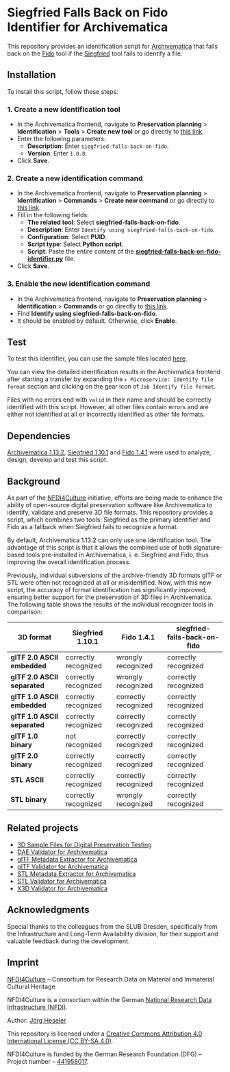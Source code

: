 # Siegfried Falls Back on Fido Identifier for Archivematica

This repository provides an identification script for [Archivematica](https://www.archivematica.org/) that falls back on the [Fido](https://openpreservation.org/tools/fido/) tool if the [Siegfried](https://www.itforarchivists.com/siegfried) tool fails to identify a file.

## Installation

To install this script, follow these steps:

### 1. Create a new identification tool

- In the Archivematica frontend, navigate to **Preservation planning** > **Identification** > **Tools** > **Create new tool** or go directly to [this link](http://10.10.10.20/fpr/idtool/create/).
- Enter the following parameters:
  - **Description**: Enter `siegfried-falls-back-on-fido`.
  - **Version**: Enter `1.0.0`.
- Click **Save**.

### 2. Create a new identification command

- In the Archivematica frontend, navigate to **Preservation planning** > **Identification** > **Commands** > **Create new command** or go directly to [this link](http://10.10.10.20/fpr/idcommand/create/).
- Fill in the following fields:
  - **The related tool**: Select **siegfried-falls-back-on-fido**.
  - **Description**: Enter `Identify using siegfried-falls-back-on-fido`.
  - **Configuration**: Select **PUID**.
  - **Script type**: Select **Python script**.
  - **Script**: Paste the entire content of the [**siegfried-falls-back-on-fido-identifier.py**](./src/siegfried-falls-back-on-fido-identifier.py) file.
- Click **Save**.

### 3. Enable the new identification command

- In the Archivematica frontend, navigate to **Preservation planning** > **Identification** > **Commands** or go directly to [this link](http://10.10.10.20/fpr/idcommand/).
- Find **Identify using siegfried-falls-back-on-fido**.
- It should be enabled by default. Otherwise, click **Enable**.

## Test

To test this identifier, you can use the sample files located [here](https://github.com/JoergHeseler/3d-sample-files-for-digital-preservation-testing/tree/main/).

You can view the detailed identification results in the Archivmatica frontend after starting a transfer by expanding the `▸ Microservice: Identify file format` section and clicking on the gear icon of `Job Identify file format`.

Files with no errors end with `valid` in their name and should be correctly identified with this script. However, all other files contain errors and are either not identified at all or incorrectly identified as other file formats.

## Dependencies

[Archivematica 1.13.2](https://github.com/artefactual/archivematica/releases/tag/v1.13.2), [Siegfried 1.10.1](https://github.com/richardlehane/siegfried/releases/tag/v1.10.1) and [Fido 1.4.1](https://github.com/openpreserve/fido/releases/tag/v1.4.1) were used to analyze, design, develop and test this script.

## Background

As part of the [NFDI4Culture](https://nfdi4culture.de/) initiative, efforts are being made to enhance the ability of open-source digital preservation software like Archivematica to identify, validate and preserve 3D file formats. This repository provides a script, which combines two tools: Siegfried as the primary identifier and Fido as a fallback when Siegfried fails to recognize a format.

By default, Archivematica 1.13.2 can only use one identification tool. The advantage of this script is that it allows the combined use of both signature-based tools pre-installed in Archivematica, i. e. Siegfried and Fido, thus improving the overall identification process.

Previously, individual subversions of the archive-friendly 3D formats glTF or STL were often not recognized at all or misidentified. Now, with this new script, the accuracy of format identification has significantly improved, ensuring better support for the preservation of 3D files in Archivematica. The following table shows the results of the individual recognizer tools in comparison:

| 3D format                    | Siegfried 1.10.1     | Fido 1.4.1           | siegfried-falls-back-on-fido |
| ---------------------------- | -------------------- | -------------------- | ---------------------------- |
| **glTF 2.0 ASCII embedded**  | correctly recognized | wrongly recognized   | correctly recognized         |
| **glTF 2.0 ASCII separated** | correctly recognized | wrongly recognized   | correctly recognized         |
| **glTF 1.0 ASCII embedded**  | correctly recognized | correctly recognized | correctly recognized         |
| **glTF 1.0 ASCII separated** | correctly recognized | correctly recognized | correctly recognized         |
| **glTF 1.0 binary**          | not recognized       | correctly recognized | correctly recognized         |
| **glTF 2.0 binary**          | correctly recognized | correctly recognized | correctly recognized         |
| **STL ASCII**                | correctly recognized | correctly recognized | correctly recognized         |
| **STL binary**               | correctly recognized | wrongly recognized   | correctly recognized         |

## Related projects

- [3D Sample Files for Digital Preservation Testing](https://github.com/JoergHeseler/3d-sample-files-for-digital-preservation-testing)
- [DAE Validator for Archivematica](https://github.com/JoergHeseler/dae-validator-for-archivematica)
- [glTF Metadata Extractor for Archivematica](https://github.com/JoergHeseler/gltf-metadata-extractor-for-archivematica)
- [glTF Validator for Archivematica](https://github.com/JoergHeseler/gltf-validator-for-archivematica)
  <!-- - [STL Cleaner](https://github.com/JoergHeseler/stl-cleaner) -->
- [STL Metadata Extractor for Archivematica](https://github.com/JoergHeseler/stl-metadata-extractor-for-archivematica)
- [STL Validator for Archivematica](https://github.com/JoergHeseler/stl-validator-for-archivematica)
- [X3D Validator for Archivematica](https://github.com/JoergHeseler/x3d-validator-for-archivematica)

## Acknowledgments

Special thanks to the colleagues from the SLUB Dresden, specifically from the Infrastructure and Long-Term Availability division, for their support and valuable feedback during the development.

## Imprint

[NFDI4Culture](https://nfdi4culture.de/) – Consortium for Research Data on Material and Immaterial Cultural Heritage

NFDI4Culture is a consortium within the German [National Research Data Infrastructure (NFDI)](https://www.nfdi.de/).

Author: [Jörg Heseler](https://orcid.org/0000-0002-1497-627X)

This repository is licensed under a [Creative Commons Attribution 4.0 International License (CC BY-SA 4.0)](https://creativecommons.org/licenses/by-sa/4.0/).

NFDI4Culture is funded by the German Research Foundation (DFG) – Project number – [441958017](https://gepris.dfg.de/gepris/projekt/441958017).
